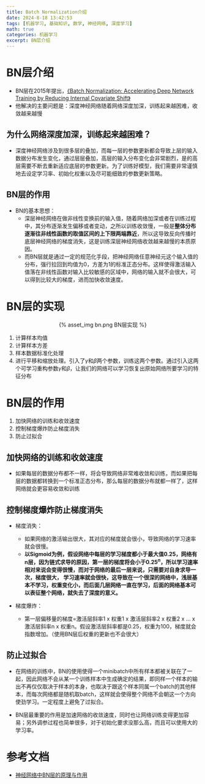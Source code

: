 ```yaml
---
title: Batch Normalization介绍
date: 2024-8-18 13:42:53
tags: [机器学习, 基础知识, 数学, 神经网络, 深度学习]
math: true
categories: 机器学习
excerpt: BN层介绍
---
```


# BN层介绍
* BN层在2015年提出，[《Batch Normalization: Accelerating Deep Network Training by Reducing Internal Covariate Shift》](https://proceedings.mlr.press/v37/ioffe15.pdf)
* 他解决的主要问题是：深度神经网络随着网络深度加深，训练起来越困难，收敛越来越慢

## 为什么网络深度加深，训练起来越困难？

* 深度神经网络涉及到很多层的叠加，而每一层的参数更新都会导致上层的输入数据分布发生变化，通过层层叠加，高层的输入分布变化会非常剧烈，是的高层需要不断去重新适应底层的参数更新。为了训练好模型，我们需要非常谨慎地去设定学习率、初始化权重以及尽可能细致的参数更新策略。

## BN层的作用

* BN的基本思想：
    - 深层神经网络在做非线性变换前的输入值，随着网络加深或者在训练过程中，其分布逐渐发生偏移或者变动，之所以训练收敛慢，一般是**整体分布逐渐往非线性函数的取值区间的上下限两端靠近**，所以这导致反向传播时底层神经网络的梯度消失，这是训练深层神经网络收敛越来越慢的本质原因。
    - 而BN层就是通过一定的规范化手段，把神经网络任意神经元这个输入值的分布，强行拉回到均值为0，方差为1的标准正态分布。这样使得激活输入值落在非线性函数对输入比较敏感的区域中，网络的输入就不会很大，可以得到比较大的梯度，进而加快收敛速度。
# BN层的实现

<p align="center">{% asset_img bn.png BN层实现 %}</p>

1. 计算样本均值
2. 计算样本方差
3. 样本数据标准化处理
4. 进行平移和缩放处理。引入了$\gamma$和$\beta$两个参数，训练这两个参数。通过引入这两个可学习重构参数$\gamma$和$\beta$，让我们的网络可以学习恢复出原始网络所要学习的特征分布
# BN层的作用
1. 加快网络的训练和收敛速度
2. 控制梯度爆炸防止梯度消失
3. 防止过拟合

## 加快网络的训练和收敛速度

* 如果每层的数据分布都不一样，将会导致网络非常难收敛和训练，而如果把每层的数据都转换到一个标准正态分布，那么每层的数据分布就都一样了，这样网络就会更容易收敛和训练

## 控制梯度爆炸防止梯度消失

* 梯度消失：
    - 如果网络的激活输出很大，其对应的梯度就会很小，导致网络的学习速率就会很慢。
    - **以Sigmoid为例，假设网络中每层的学习梯度都小于最大值0.25，网络有n层，因为链式求导的原因，第一层的梯度将会小于$0.25^n$，所以学习速率相对来说会变得很慢，而对于网络的最后一层来说，只需要对自身求导一次，梯度很大， 学习速率就会很快，这导致在一个很深的网络中，浅层基本不学习，权重变化小，而后面几层网络一直在学习，后面的网络基本可以表征整个网络，就失去了深度的意义。**

* 梯度爆炸：
    - 第一层偏移量的梯度=激活层斜率1 x 权重1 x 激活层斜率2 x 权重2 x ... x 激活层斜率n x 权重n。假设激活层斜率都是0.25，权重为100，梯度就会指数增加。（使用BN层后权重的更新也不会很大）

## 防止过拟合

* 在网络的训练中，BN的使用使得一个minibatch中所有样本都被关联在了一起，因此网络不会从某一个训练样本中生成确定的结果，即同样一个样本的输出不再仅仅取决于样本的本身，也取决于跟这个样本同属一个batch的其他样本，而每次网络都是随机取batch，这样就会使得整个网络不会朝这一个方向使劲学习。一定程度上避免了过拟合。

* BN层最重要的作用是加速网络的收敛速度，同时也让网络训练变得更加容易；另外调参过程也简单很多，对于初始化要求没那么高，而且可以使用大的学习率。
# 参考文档
* [神经网络中BN层的原理与作用](https://blog.csdn.net/weixin_42080490/article/details/108849715)
